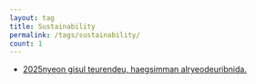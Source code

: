 ```yaml
---
layout: tag
title: Sustainability
permalink: /tags/sustainability/
count: 1
---
```


- [2025nyeon gisul teurendeu, haegsimman alryeodeuribnida.](https://ki-sung.github.io/news/news21/)
